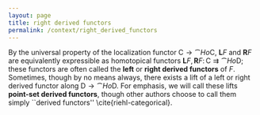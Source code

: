 ```yaml
---
layout: page
title: right derived functors
permalink: /context/right_derived_functors
---
```

By the universal property of the localization functor $\mathsf{C} \to \cat{Ho}\mathsf{C}$, $\mathbf{L} F$ and $\mathbf{R} F$ are equivalently expressible as homotopical functors $\mathbf{L} F, \mathbf{R} F \colon \mathsf{C} \rightrightarrows \cat{Ho}\mathsf{D}$; these functors are often called the **left** or **right derived functors** of $F$. Sometimes, though by no means always, there exists a lift of a left or right derived functor along $\mathsf{D} \to \cat{Ho}\mathsf{D}$. For emphasis, we will call these lifts **point-set derived functors**, though other authors choose to call them simply ``derived functors'' \cite{riehl-categorical}.
